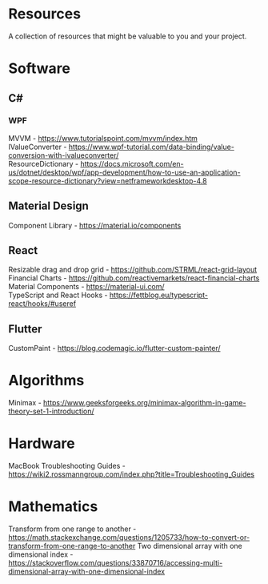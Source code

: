 # Resources

A collection of resources that might be valuable to you and your project.

# Software

## C#
### WPF
MVVM - https://www.tutorialspoint.com/mvvm/index.htm
<br />
IValueConverter - https://www.wpf-tutorial.com/data-binding/value-conversion-with-ivalueconverter/
<br />
ResourceDictionary - https://docs.microsoft.com/en-us/dotnet/desktop/wpf/app-development/how-to-use-an-application-scope-resource-dictionary?view=netframeworkdesktop-4.8

## Material Design
Component Library - https://material.io/components

## React
Resizable drag and drop grid - https://github.com/STRML/react-grid-layout
<br />
Financial Charts - https://github.com/reactivemarkets/react-financial-charts
<br />
Material Components - https://material-ui.com/
<br />
TypeScript and React Hooks - https://fettblog.eu/typescript-react/hooks/#useref

## Flutter
CustomPaint - https://blog.codemagic.io/flutter-custom-painter/

# Algorithms
Minimax - https://www.geeksforgeeks.org/minimax-algorithm-in-game-theory-set-1-introduction/

# Hardware
MacBook Troubleshooting Guides - https://wiki2.rossmanngroup.com/index.php?title=Troubleshooting_Guides

# Mathematics
Transform from one range to another - https://math.stackexchange.com/questions/1205733/how-to-convert-or-transform-from-one-range-to-another
Two dimensional array with one dimensional index - https://stackoverflow.com/questions/33870716/accessing-multi-dimensional-array-with-one-dimensional-index

